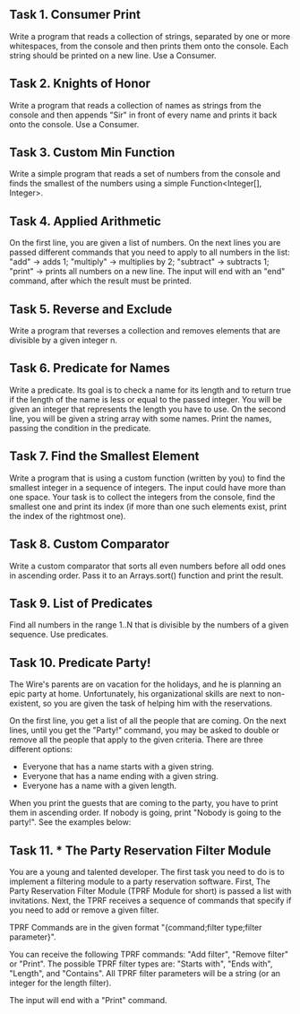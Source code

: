 ## Task 1. Consumer Print

Write a program that reads a collection of strings, separated by one or more whitespaces, from the console and then prints them onto the console. Each string should be printed on a new line. Use a Consumer<T>.



## Task 2. Knights of Honor

Write a program that reads a collection of names as strings from the console and then appends "Sir" in front of every name and prints it back onto the console. Use a Consumer<T>.



## Task 3. Custom Min Function

Write a simple program that reads a set of numbers from the console and finds the smallest of the numbers using a simple Function<Integer[], Integer>.



## Task 4. Applied Arithmetic

On the first line, you are given a list of numbers. On the next lines you are passed different commands that you need to apply to all numbers in the list: "add" -> adds 1; "multiply" -> multiplies by 2; "subtract" -> subtracts 1; "print" -> prints all numbers on a new line. The input will end with an "end" command, after which the result must be printed.



## Task 5. Reverse and Exclude

Write a program that reverses a collection and removes elements that are divisible by a given integer n.



## Task 6. Predicate for Names

Write a predicate. Its goal is to check a name for its length and to return true if the length of the name is less or equal to the passed integer. You will be given an integer that represents the length you have to use. On the second line, you will be given a string array with some names. Print the names, passing the condition in the predicate.



## Task 7. Find the Smallest Element

Write a program that is using a custom function (written by you) to find the smallest integer in a sequence of integers. The input could have more than one space. Your task is to collect the integers from the console, find the smallest one and print its index (if more than one such elements exist, print the index of the rightmost one).



## Task 8. Custom Comparator

Write a custom comparator that sorts all even numbers before all odd ones in ascending order. Pass it to an Arrays.sort() function and print the result.



## Task 9. List of Predicates

Find all numbers in the range 1..N that is divisible by the numbers of a given sequence. Use predicates.



## Task 10. Predicate Party!

The Wire's parents are on vacation for the holidays, and he is planning an epic party at home. Unfortunately, his organizational skills are next to non-existent, so you are given the task of helping him with the reservations.

On the first line, you get a list of all the people that are coming. On the next lines, until you get the "Party!" command, you may be asked to double or remove all the people that apply to the given criteria. There are three different options:
- Everyone that has a name starts with a given string.
- Everyone that has a name ending with a given string.
- Everyone has a name with a given length.

When you print the guests that are coming to the party, you have to print them in ascending order. If nobody is going, print "Nobody is going to the party!". See the examples below:


## Task 11. * The Party Reservation Filter Module

You are a young and talented developer. The first task you need to do is to implement a filtering module to a party reservation software. First, The Party Reservation Filter Module (TPRF Module for short) is passed a list with invitations. Next, the TPRF receives a sequence of commands that specify if you need to add or remove a given filter.

TPRF Commands are in the given format "{command;filter type;filter parameter}".

You can receive the following TPRF commands: "Add filter", "Remove filter" or "Print". The possible TPRF filter types are: "Starts with", "Ends with", "Length", and "Contains". All TPRF filter parameters will be a string (or an integer for the length filter).

The input will end with a "Print" command.